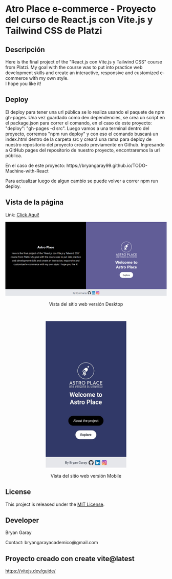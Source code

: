# Atro Place e-commerce - Proyecto del curso de React.js con Vite.js y Tailwind CSS de Platzi

## Descripción
Here is the final project of the "React.js con Vite.js y Tailwind CSS" course from Platzi. 
My goal with the course was to put into practice web development skills and create an interactive, 
responsive and customized e-commerce with my own style. 
<br/>I hope you like it!
</p>

## Deploy 
El deploy para tener una url pública se lo realiza usando el paquete de npm gh-pages. Una vez guardado como dev
dependencies, se crea un script en el package.json para correr el comando, en el caso de este proyecto:
"deploy": "gh-pages -d src". Luego vamos a una terminal dentro del proyecto, corremos "npm run deploy" y con eso
el comando buscará un index.html dentro de la carpeta src y creará una rama para deploy de nuestro repositorio del 
proyecto creado previamente en Github. Ingresando a GitHub pages del repositorio de nuestro proyecto, encontraremos 
la url pública. 
<p>En el caso de este proyecto: https://bryangaray99.github.io/TODO-Machine-with-React</p>
<p>Para actualizar luego de algun cambio se puede volver a correr npm run deploy.</p>

## Vista de la página 
Link: <a href="https://bryangaray99.github.io/Aync-landing-page/" target="_blank" rel="noopener noreferrer">Click Aquí!</a>

<p align="center">
  <img src="/src/Assets/astroplace-desktop.png" alt="Preview.png">
  <p align="center">Vista del sitio web versión Desktop</p>
</p>
<br/>
<p align="center">
  <img src="/src/Assets/astroplace-mobile.jpeg" alt="Preview.png" style="width: 50%; height: auto;">
  <p align="center">Vista del sitio web versión Mobile</p>
</p>

## License
This project is released under the [MIT License](https://opensource.org/licenses/MIT).

## Developer
<p>Bryan Garay</p>
<p>Contact: bryangarayacademico@gmail.com</p>

## Proyecto creado con create vite@latest
https://vitejs.dev/guide/
